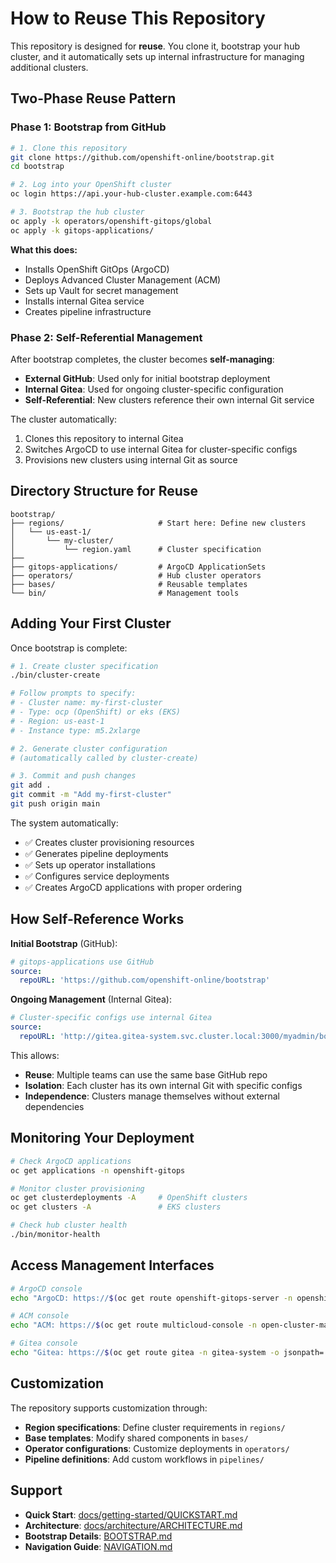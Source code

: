 # How to Reuse This Repository

This repository is designed for **reuse**. You clone it, bootstrap your hub cluster, and it automatically sets up internal infrastructure for managing additional clusters.

## Two-Phase Reuse Pattern

### Phase 1: Bootstrap from GitHub
```bash
# 1. Clone this repository
git clone https://github.com/openshift-online/bootstrap.git
cd bootstrap

# 2. Log into your OpenShift cluster
oc login https://api.your-hub-cluster.example.com:6443

# 3. Bootstrap the hub cluster
oc apply -k operators/openshift-gitops/global
oc apply -k gitops-applications/
```

**What this does:**
- Installs OpenShift GitOps (ArgoCD)
- Deploys Advanced Cluster Management (ACM) 
- Sets up Vault for secret management
- Installs internal Gitea service
- Creates pipeline infrastructure

### Phase 2: Self-Referential Management
After bootstrap completes, the cluster becomes **self-managing**:

- **External GitHub**: Used only for initial bootstrap deployment
- **Internal Gitea**: Used for ongoing cluster-specific configuration
- **Self-Referential**: New clusters reference their own internal Git service

The cluster automatically:
1. Clones this repository to internal Gitea
2. Switches ArgoCD to use internal Gitea for cluster-specific configs
3. Provisions new clusters using internal Git as source

## Directory Structure for Reuse

```
bootstrap/
├── regions/                     # Start here: Define new clusters
│   └── us-east-1/
│       └── my-cluster/
│           └── region.yaml      # Cluster specification
├── 
├── gitops-applications/         # ArgoCD ApplicationSets
├── operators/                   # Hub cluster operators
├── bases/                       # Reusable templates
└── bin/                         # Management tools
```

## Adding Your First Cluster

Once bootstrap is complete:

```bash
# 1. Create cluster specification
./bin/cluster-create

# Follow prompts to specify:
# - Cluster name: my-first-cluster
# - Type: ocp (OpenShift) or eks (EKS)
# - Region: us-east-1
# - Instance type: m5.2xlarge

# 2. Generate cluster configuration
# (automatically called by cluster-create)

# 3. Commit and push changes
git add .
git commit -m "Add my-first-cluster"
git push origin main
```

The system automatically:
- ✅ Creates cluster provisioning resources
- ✅ Generates pipeline deployments  
- ✅ Sets up operator installations
- ✅ Configures service deployments
- ✅ Creates ArgoCD applications with proper ordering

## How Self-Reference Works

**Initial Bootstrap** (GitHub):
```yaml
# gitops-applications use GitHub
source:
  repoURL: 'https://github.com/openshift-online/bootstrap'
```

**Ongoing Management** (Internal Gitea):
```yaml
# Cluster-specific configs use internal Gitea
source:
  repoURL: 'http://gitea.gitea-system.svc.cluster.local:3000/myadmin/bootstrap.git'
```

This allows:
- **Reuse**: Multiple teams can use the same base GitHub repo
- **Isolation**: Each cluster has its own internal Git with specific configs
- **Independence**: Clusters manage themselves without external dependencies

## Monitoring Your Deployment

```bash
# Check ArgoCD applications
oc get applications -n openshift-gitops

# Monitor cluster provisioning
oc get clusterdeployments -A     # OpenShift clusters
oc get clusters -A               # EKS clusters

# Check hub cluster health
./bin/monitor-health
```

## Access Management Interfaces

```bash
# ArgoCD console
echo "ArgoCD: https://$(oc get route openshift-gitops-server -n openshift-gitops -o jsonpath='{.spec.host}')"

# ACM console  
echo "ACM: https://$(oc get route multicloud-console -n open-cluster-management -o jsonpath='{.spec.host}')"

# Gitea console
echo "Gitea: https://$(oc get route gitea -n gitea-system -o jsonpath='{.spec.host}')"
```

## Customization

The repository supports customization through:

- **Region specifications**: Define cluster requirements in `regions/`
- **Base templates**: Modify shared components in `bases/`
- **Operator configurations**: Customize deployments in `operators/`
- **Pipeline definitions**: Add custom workflows in `pipelines/`

## Support

- **Quick Start**: [docs/getting-started/QUICKSTART.md](./docs/getting-started/QUICKSTART.md)
- **Architecture**: [docs/architecture/ARCHITECTURE.md](./docs/architecture/ARCHITECTURE.md)
- **Bootstrap Details**: [BOOTSTRAP.md](./BOOTSTRAP.md)
- **Navigation Guide**: [NAVIGATION.md](./NAVIGATION.md)